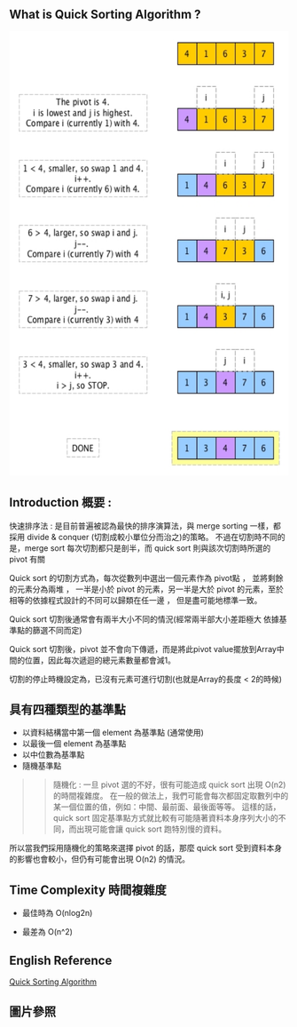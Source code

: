 
## What is Quick Sorting Algorithm ?


<img src='https://github.com/Wei-Tsung/Core-Concepts-Visualization/blob/master/quicksort_imperative-1.jpg' width='600' height='800'>




## Introduction 概要 :

快速排序法 : 是目前普遍被認為最快的排序演算法，與 merge sorting 一樣，都採用 divide & conquer (切割成較小單位分而治之)的策略。
不過在切割時不同的是，merge sort 每次切割都只是剖半，而 quick sort 則與該次切割時所選的 pivot 有關

Quick sort 的切割方式為，每次從數列中選出一個元素作為 pivot點 ， 並將剩餘的元素分為兩堆 ， 一半是小於 pivot 的元素，另一半是大於 pivot 的元素，至於相等的依據程式設計的不同可以歸類在任一邊  ， 但是盡可能地標準一致。

Quick sort 切割後通常會有兩半大小不同的情況(經常兩半部大小差距極大  依據基準點的篩選不同而定)

Quick sort 切割後，pivot 並不會向下傳遞，而是將此pivot value擺放到Array中間的位置，因此每次遞迴的總元素數量都會減1。

切割的停止時機設定為，已沒有元素可進行切割(也就是Array的長度 < 2的時候)


## 具有四種類型的基準點

- 以資料結構當中第一個 element 為基準點 (通常使用)
- 以最後一個 element 為基準點
- 以中位數為基準點
- 隨機基準點 
>> 隨機化 :
一旦 pivot 選的不好，很有可能造成 quick sort 出現 O(n2) 的時間複雜度。
在一般的做法上，我們可能會每次都固定取數列中的某一個位置的值，例如：中間、最前面、最後面等等。
這樣的話，quick sort 固定基準點方式就比較有可能隨著資料本身序列大小的不同，而出現可能會讓 quick sort 跑特別慢的資料。

所以當我們採用隨機化的策略來選擇 pivot 的話，那麼 quick sort 受到資料本身的影響也會較小，但仍有可能會出現 O(n2) 的情況。







## Time Complexity 時間複雜度
- 最佳時為 O(nlog2n)

- 最差為 O(n^2)




## English Reference  


[Quick Sorting Algorithm](http://typeocaml.com/2015/01/02/immutable/)

## 圖片參照
